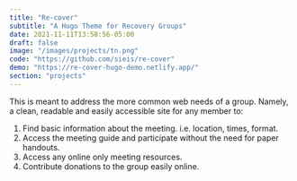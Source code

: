```yaml
---
title: "Re-cover"
subtitle: "A Hugo Theme for Recovery Groups"
date: 2021-11-11T13:58:56-05:00
draft: false
image: "/images/projects/tn.png"
code: "https://github.com/sieis/re-cover"
demo: "https://re-cover-hugo-demo.netlify.app/"
section: "projects"
---
```


This is meant to address the more common web needs of a group. Namely, a clean, readable and easily accessible site for any member to:

1. Find basic information about the meeting. i.e. location, times, format.
1. Access the meeting guide and participate without the need for paper handouts.
1. Access any online only meeting resources.
1. Contribute donations to the group easily online.
